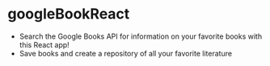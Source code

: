 # googleBookReact

- Search the Google Books API for information on your favorite books with this React app!
- Save books and create a repository of all your favorite literature 
